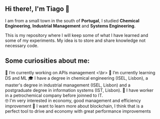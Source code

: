 ## Hi there!, I'm Tiago 👋

I am from a small town in the south of **Portugal**, I studied **Chemical Engineering**, **Industrial Management** and **Systems Engineering**.

This is my repository where I will keep some of what I have learned and some of my experiments. My idea is to store and share knowledge not necessary code.

## Some curiosities about me:
🔬 I’m currently working on APIs management <\br>
🌱 I’m currently learning DS and ML 
🎓 I have a degree in chemical engineering (ISEL, Lisbon), a master's degree in industrial management (ISEL, Lisbon) and a postgraduate degree in information systems (IST, Lisbon).
🔧 I have worker in a petrochemical company before joinned to IT.  
🤓 I'm very interested in economy, good management and efficiency improvement 
🔭 I want to learn more about blockchain, I think that is a perfect tool to drive and economy with great performance improvements

<!--
**TiagoSRodrigues/TiagoSRodrigues** is a ✨ _special_ ✨ repository because its `README.md` (this file) appears on your GitHub profile.

Here are some ideas to get you started:

- 🔭 I’m currently working on ...
- 🌱 I’m currently learning ...
- 👯 I’m looking to collaborate on ...
- 🤔 I’m looking for help with ...
- 💬 Ask me about ...
- 📫 How to reach me: ...
- 😄 Pronouns: ...
- ⚡ Fun fact: ...
-->




